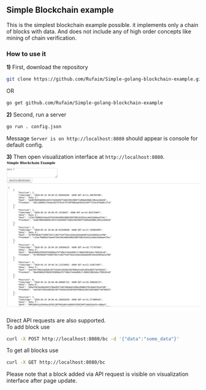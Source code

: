 ## Simple Blockchain example

This is the simplest blockchain example possible.
it implements only a chain of blocks with data.
And does not include any of high order concepts like mining of chain verification. 

### How to use it
**1)** First, download the repository
```bash
git clone https://github.com/Rufaim/Simple-golang-blockchain-example.git
```
OR
```bash
go get github.com/Rufaim/Simple-golang-blockchain-example
```

**2)** Second, run a server
```bash
go run . config.json
```
Message `Server is on http://localhost:8080` should appear is console for default config.

**3)** Then open visualization interface  at `http://localhost:8080`.
![interface](interface_screenshot.png)

Direct API requests are also supported. \
To add block use
```bash
curl -X POST http://localhost:8080/bc -d '{"data":"some_data"}'
```
To get all blocks use
```bash
curl -X GET http://localhost:8080/bc
```

Please note that a block added via API request is visible on visualization interface after page update.
